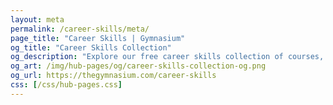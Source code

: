 ```yaml
---
layout: meta
permalink: /career-skills/meta/
page_title: "Career Skills | Gymnasium"
og_title: "Career Skills Collection"
og_description: "Explore our free career skills collection of courses, tutorials, and articles."
og_art: /img/hub-pages/og/career-skills-collection-og.png
og_url: https://thegymnasium.com/career-skills
css: [/css/hub-pages.css]
---
```

